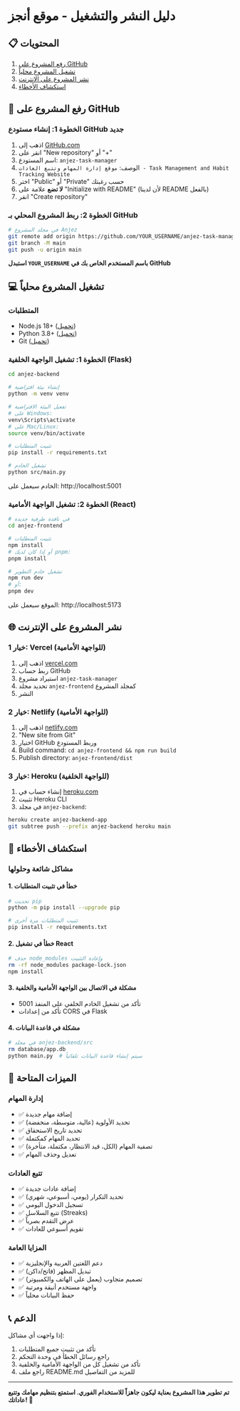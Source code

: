 # دليل النشر والتشغيل - موقع أنجز

## 📋 المحتويات
1. [رفع المشروع على GitHub](#رفع-المشروع-على-github)
2. [تشغيل المشروع محلياً](#تشغيل-المشروع-محلياً)
3. [نشر المشروع على الإنترنت](#نشر-المشروع-على-الإنترنت)
4. [استكشاف الأخطاء](#استكشاف-الأخطاء)

## 🚀 رفع المشروع على GitHub

### الخطوة 1: إنشاء مستودع GitHub جديد
1. اذهب إلى [GitHub.com](https://github.com)
2. انقر على "New repository" أو "+"
3. اسم المستودع: `anjez-task-manager`
4. الوصف: `موقع إدارة المهام وتتبع العادات - Task Management and Habit Tracking Website`
5. اختر "Public" أو "Private" حسب رغبتك
6. **لا تضع** علامة على "Initialize with README" (لأن لدينا README بالفعل)
7. انقر "Create repository"

### الخطوة 2: ربط المشروع المحلي بـ GitHub
```bash
# في مجلد المشروع Anjez
git remote add origin https://github.com/YOUR_USERNAME/anjez-task-manager.git
git branch -M main
git push -u origin main
```

**استبدل `YOUR_USERNAME` باسم المستخدم الخاص بك في GitHub**

## 💻 تشغيل المشروع محلياً

### المتطلبات
- Node.js 18+ ([تحميل](https://nodejs.org/))
- Python 3.8+ ([تحميل](https://python.org/))
- Git ([تحميل](https://git-scm.com/))

### الخطوة 1: تشغيل الواجهة الخلفية (Flask)
```bash
cd anjez-backend

# إنشاء بيئة افتراضية
python -m venv venv

# تفعيل البيئة الافتراضية
# على Windows:
venv\Scripts\activate
# على Mac/Linux:
source venv/bin/activate

# تثبيت المتطلبات
pip install -r requirements.txt

# تشغيل الخادم
python src/main.py
```

الخادم سيعمل على: http://localhost:5001

### الخطوة 2: تشغيل الواجهة الأمامية (React)
```bash
# في نافذة طرفية جديدة
cd anjez-frontend

# تثبيت المتطلبات
npm install
# أو إذا كان لديك pnpm:
pnpm install

# تشغيل خادم التطوير
npm run dev
# أو:
pnpm dev
```

الموقع سيعمل على: http://localhost:5173

## 🌐 نشر المشروع على الإنترنت

### خيار 1: Vercel (للواجهة الأمامية)
1. اذهب إلى [vercel.com](https://vercel.com)
2. ربط حساب GitHub
3. استيراد مشروع `anjez-task-manager`
4. تحديد مجلد `anjez-frontend` كمجلد المشروع
5. النشر

### خيار 2: Netlify (للواجهة الأمامية)
1. اذهب إلى [netlify.com](https://netlify.com)
2. "New site from Git"
3. اختيار GitHub وربط المستودع
4. Build command: `cd anjez-frontend && npm run build`
5. Publish directory: `anjez-frontend/dist`

### خيار 3: Heroku (للواجهة الخلفية)
1. إنشاء حساب في [heroku.com](https://heroku.com)
2. تثبيت Heroku CLI
3. في مجلد `anjez-backend`:
```bash
heroku create anjez-backend-app
git subtree push --prefix anjez-backend heroku main
```

## 🔧 استكشاف الأخطاء

### مشاكل شائعة وحلولها

#### 1. خطأ في تثبيت المتطلبات
```bash
# تحديث pip
python -m pip install --upgrade pip

# تثبيت المتطلبات مرة أخرى
pip install -r requirements.txt
```

#### 2. خطأ في تشغيل React
```bash
# حذف node_modules وإعادة التثبيت
rm -rf node_modules package-lock.json
npm install
```

#### 3. مشكلة في الاتصال بين الواجهة الأمامية والخلفية
- تأكد من تشغيل الخادم الخلفي على المنفذ 5001
- تأكد من إعدادات CORS في Flask

#### 4. مشكلة في قاعدة البيانات
```bash
# في مجلد anjez-backend/src
rm database/app.db
python main.py  # سيتم إنشاء قاعدة البيانات تلقائياً
```

## 📱 الميزات المتاحة

### إدارة المهام
- ✅ إضافة مهام جديدة
- ✅ تحديد الأولوية (عالية، متوسطة، منخفضة)
- ✅ تحديد تاريخ الاستحقاق
- ✅ تحديد المهام كمكتملة
- ✅ تصفية المهام (الكل، قيد الانتظار، مكتملة، متأخرة)
- ✅ تعديل وحذف المهام

### تتبع العادات
- ✅ إضافة عادات جديدة
- ✅ تحديد التكرار (يومي، أسبوعي، شهري)
- ✅ تسجيل الدخول اليومي
- ✅ تتبع السلاسل (Streaks)
- ✅ عرض التقدم بصرياً
- ✅ تقويم أسبوعي للعادات

### المزايا العامة
- ✅ دعم اللغتين العربية والإنجليزية
- ✅ تبديل المظهر (فاتح/داكن)
- ✅ تصميم متجاوب (يعمل على الهاتف والكمبيوتر)
- ✅ واجهة مستخدم أنيقة ومرتبة
- ✅ حفظ البيانات محلياً

## 📞 الدعم

إذا واجهت أي مشاكل:
1. تأكد من تثبيت جميع المتطلبات
2. راجع رسائل الخطأ في وحدة التحكم
3. تأكد من تشغيل كل من الواجهة الأمامية والخلفية
4. راجع ملف README.md للمزيد من التفاصيل

---

**تم تطوير هذا المشروع بعناية ليكون جاهزاً للاستخدام الفوري. استمتع بتنظيم مهامك وتتبع عاداتك! 🎯**

